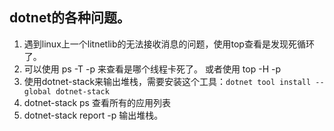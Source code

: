 ## dotnet的各种问题。
1. 遇到linux上一个litnetlib的无法接收消息的问题，使用top查看是发现死循环了。
2. 可以使用 ps -T -p <pid> 来查看是哪个线程卡死了。 或者使用 top -H -p <pid>
3. 使用dotnet-stack来输出堆栈，需要安装这个工具：`dotnet tool install --global dotnet-stack`
4. dotnet-stack ps 查看所有的应用列表
5. dotnet-stack report -p <pid> 输出堆栈。

